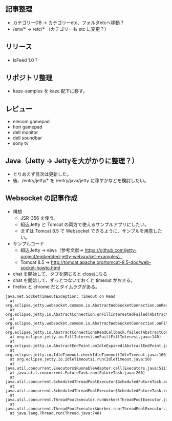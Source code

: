 ## 記事整理
- カテゴリーDB -> カテゴリーetc、フォルダetcへ移動？
- /env/* -> /etc/* （カテゴリーも etc に変更？）

## リリース
- lsFeed 1.0？

## リポジトリ整理
- kaze-samples を kaze 配下に移す。

## レビュー
- elecom gamepad
- hori gamepad
- dell monitor
- dell soundbar
- sony tv

## Java（Jetty -> Jettyを大がかりに整理？）
- とりあえず目次は更新した。
- 後、/entry/jetty/* を /entry/java/jetty に移すかなどを検討したい。

## Websocket の記事作成
- 構想
  - JSR-356 を使う。
  - 組込Jetty と Tomcat の両方で使えるサンプルアプリにしたい。
  - まずは Tomcat 8.5 で Websocket できるように、サンプルを用意したい。
- サンプルコード
  - 組込Jetty -> ejws（参考文献→ https://github.com/jetty-project/embedded-jetty-websocket-examples）
  - Tomcat 8.5 -> http://tomcat.apache.org/tomcat-8.5-doc/web-socket-howto.html
- chat を開始して、タブを閉じると closeになる
- chat を開始して、ずっとつないでおくと timeout がおきる。
- firefox と chrome だとタイムラグがある。
```
java.net.SocketTimeoutException: Timeout on Read
  at org.eclipse.jetty.websocket.common.io.AbstractWebSocketConnection.onReadTimeout(AbstractWebSocketConnection.java:592)
  at org.eclipse.jetty.io.AbstractConnection.onFillInterestedFailed(AbstractConnection.java:170)
  at org.eclipse.jetty.websocket.common.io.AbstractWebSocketConnection.onFillInterestedFailed(AbstractWebSocketConnection.java:538)
  at org.eclipse.jetty.io.AbstractConnection$ReadCallback.failed(AbstractConnection.java:285)
  at org.eclipse.jetty.io.FillInterest.onFail(FillInterest.java:140)
  at org.eclipse.jetty.io.AbstractEndPoint.onIdleExpired(AbstractEndPoint.java:398)
  at org.eclipse.jetty.io.IdleTimeout.checkIdleTimeout(IdleTimeout.java:166)
  at org.eclipse.jetty.io.IdleTimeout$1.run(IdleTimeout.java:50)
  at java.util.concurrent.Executors$RunnableAdapter.call(Executors.java:511)
  at java.util.concurrent.FutureTask.run(FutureTask.java:266)
  at java.util.concurrent.ScheduledThreadPoolExecutor$ScheduledFutureTask.access$201(ScheduledThreadPoolExecutor.java:180)
  at java.util.concurrent.ScheduledThreadPoolExecutor$ScheduledFutureTask.run(ScheduledThreadPoolExecutor.java:293)
  at java.util.concurrent.ThreadPoolExecutor.runWorker(ThreadPoolExecutor.java:1142)
  at java.util.concurrent.ThreadPoolExecutor$Worker.run(ThreadPoolExecutor.java:617)
  at java.lang.Thread.run(Thread.java:748)
  ```
